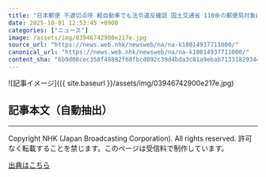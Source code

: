 ```yaml
---
title: "日本郵便 不適切点呼 軽自動車でも法令違反確認 国土交通省 110余の郵便局対象に一部使用停止の処分"
date: 2025-10-01 12:53:45 +0900
categories: ["ニュース"]
image: /assets/img/03946742900e217e.jpg
source_url: "https://news.web.nhk/newsweb/na/na-k10014937711000/"
canonical_url: "https://news.web.nhk/newsweb/na/na-k10014937711000/"
content_sha: "6b9d08cec358f48882f68fbcd092c39d4bda3c81a9ebab713318293440035709"
---
```


![記事イメージ]({{ site.baseurl }}/assets/img/03946742900e217e.jpg)

## 記事本文（自動抽出）
<div><div class="_13tndsj2"><nav aria-label="フッターサイトナビゲーション" class="_13tndsj4"></nav><hr class="esl7kn2s esl7kn1l esl7kn1n _14xli2ae"><p class="esl7kn2s esl7kn1m esl7kn1o _1yvk0f68 _1lugom81">Copyright NHK (Japan Broadcasting Corporation). All rights reserved. 許可なく転載することを禁じます。このページは受信料で制作しています。</p></div></div>

[出典はこちら](https://news.web.nhk/newsweb/na/na-k10014937711000/)
